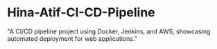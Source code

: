 # Hina-Atif-CI-CD-Pipeline
"A CI/CD pipeline project using Docker, Jenkins, and AWS, showcasing automated deployment for web applications."
